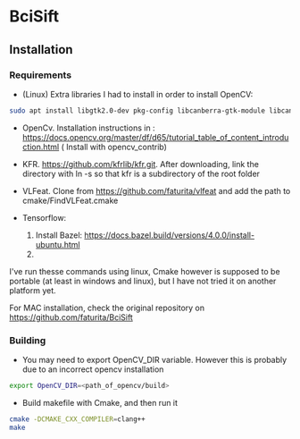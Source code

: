 # BciSift

## Installation

### Requirements

- (Linux) Extra libraries I had to install in order to install OpenCV:
```sh
sudo apt install libgtk2.0-dev pkg-config libcanberra-gtk-module libcanberra-gtk3-module 
```

- OpenCv. Installation instructions in : https://docs.opencv.org/master/df/d65/tutorial_table_of_content_introduction.html ( Install with opencv_contrib)

- KFR. https://github.com/kfrlib/kfr.git. After downloading, link the directory with ln -s so that kfr is a subdirectory of the root folder

- VLFeat. Clone from https://github.com/faturita/vlfeat and add the path to cmake/FindVLFeat.cmake

- Tensorflow:
    1. Install Bazel: https://docs.bazel.build/versions/4.0.0/install-ubuntu.html
    2. 

I've run thesse commands using linux, Cmake however is supposed to be portable (at least in windows and linux), but I have not tried it on another platform yet.

For MAC installation, check the original repository on https://github.com/faturita/BciSift 


### Building

- You may need to export  OpenCV_DIR variable. However this is probably due to an incorrect opencv installation
```sh
export OpenCV_DIR=<path_of_opencv/build>
```
- Build makefile with Cmake, and then run it
```sh
cmake -DCMAKE_CXX_COMPILER=clang++
make
```

